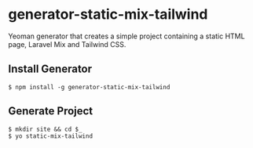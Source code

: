 # generator-static-mix-tailwind

Yeoman generator that creates a simple project containing a static HTML page, Laravel Mix and Tailwind CSS.

## Install Generator
```
$ npm install -g generator-static-mix-tailwind
```

## Generate Project
```
$ mkdir site && cd $_
$ yo static-mix-tailwind
```

